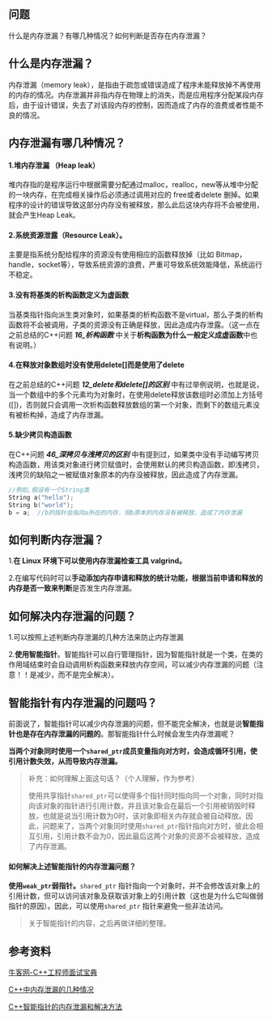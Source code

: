 ## 问题

什么是内存泄漏？有哪几种情况？如何判断是否存在内存泄漏？

## 什么是内存泄漏？

内存泄漏（memory leak），是指由于疏忽或错误造成了程序未能释放掉不再使用的内存的情况。内存泄漏并非指内存在物理上的消失，而是应用程序分配某段内存后，由于设计错误，失去了对该段内存的控制，因而造成了内存的浪费或者性能不良的情况。

## 内存泄漏有哪几种情况？

#### 1.堆内存泄漏 （Heap leak）

堆内存指的是程序运行中根据需要分配通过malloc，realloc，new等从堆中分配的一块内存，在完成相关操作后必须通过调用对应的 free或者delete 删掉。如果程序的设计的错误导致这部分内存没有被释放，那么此后这块内存将不会被使用，就会产生Heap Leak。

#### 2.系统资源泄露（Resource Leak）。

主要是指系统分配给程序的资源没有使用相应的函数释放掉（比如 Bitmap，handle，socket等），导致系统资源的浪费，严重可导致系统效能降低，系统运行不稳定。

#### 3.没有将基类的析构函数定义为虚函数

当基类指针指向派生类对象时，如果基类的析构函数不是virtual，那么子类的析构函数将不会被调用，子类的资源没有正确是释放，因此造成内存泄露。（这一点在之前总结的C++问题 ***16_析构函数*** 中关于**析构函数为什么一般定义成虚函数**中也有说明。）

#### 4.在释放对象数组时没有使用delete[]而是使用了delete

在之前总结的C++问题 ***12_delete和delete[]的区别***  中有过举例说明，也就是说，当一个数组中的多个元素均为对象时，在使用delete释放该数组时必须加上方括号([])，否则就只会调用一次析构函数释放数组的第一个对象，而剩下的数组元素没有被析构掉，造成了内存泄漏。

#### 5.缺少拷贝构造函数

在C++问题 ***46_深拷贝与浅拷贝的区别***  中有提到过，如果类中没有手动编写拷贝构造函数，用该类对象进行拷贝赋值时，会使用默认的拷贝构造函数，即浅拷贝，浅拷贝的缺陷之一被赋值对象原本的内存没被释放，因此造成了内存泄漏。

```C++
//例如,假设有一个String类
String a("hello");
String b("world");
b = a;	//b的指针会指向a所在的内存，但b原本的内存没有被释放，造成了内存泄漏
```



## 如何判断内存泄漏？

1.**在 Linux 环境下可以使用内存泄漏检查工具 valgrind。**

2.在编写代码时可以**手动添加内存申请和释放的统计功能，根据当前申请和释放的内存是否一致来判断**是否发生内存泄漏。



## 如何解决内存泄漏的问题？

1.可以按照上述判断内存泄漏的几种方法来防止内存泄漏

2.**使用智能指针**。智能指针可以自行管理指针，因为智能指针就是一个类，在类的作用域结束时会自动调用析构函数来释放内存空间，可以减少内存泄漏的问题（注意！！是减少，而不是完全解决）。



## 智能指针有内存泄漏的问题吗？

前面说了，智能指针可以减少内存泄漏的问题，但不能完全解决，也就是说**智能指针也是存在内存泄漏的问题的**。那智能指针什么时候会发生内存泄漏呢？

**当两个对象同时使用一个`shared_ptr`成员变量指向对方时，会造成循环引用，使引用计数失效，从而导致内存泄漏。**

> 补充：如何理解上面这句话？（个人理解，作为参考）
>
> 使用共享指针`shared_ptr`可以使得多个指针同时指向同一个对象，同时对指向该对象的指针进行引用计数，并且该对象会在最后一个引用被销毁时释放，也就是说当引用计数为0时，该对象即相关内存就会被自动释放。因此，问题来了，当两个对象同时使用`shared_ptr`指针指向对方时，彼此会相互引用，引用计数不会为0，因此最后这两个对象的资源不会被释放，造成了内存泄漏。

#### 如何解决上述智能指针的内存泄漏问题？

**使用`weak_ptr`弱指针。**`shared_ptr` 指针指向一个对象时，并不会修改该对象上的引用计数，但可以访问该对象及获取该对象上的引用计数（这也是为什么它叫做弱指针的原因）。因此，可以使用`shared_ptr` 指针来避免一些非法访问。

> 关于智能指针的内容，之后再做详细的整理。



## 参考资料

[牛客网-C++工程师面试宝典](https://www.nowcoder.com/tutorial/93/8f140fa03c084299a77459dc4be31c95)

[C++中内存泄漏的几种情况](https://www.cnblogs.com/zzdbullet/p/10478744.html)

[C++智能指针的内存泄漏和解决方法](https://blog.csdn.net/qq_40261882/article/details/100751480)